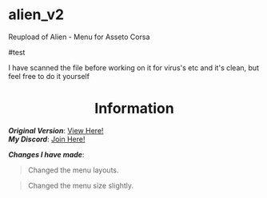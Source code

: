 # alien_v2
Reupload of Alien - Menu for Asseto Corsa

#test

I have scanned the file before working on it for virus's etc and it's clean, but feel free to do it yourself

<h1 align="center">Information</a></h1>

***Original Version***:
<a href="https://www.unknowncheats.me/forum/other-games/511184-assetto-corsa-alien-torque-grip-downforce.html" target="blank">
View Here!</a>  
***My Discord***:
<a href="https://discord.gg/WHHsDjm73Y" target="blank">
Join Here!</a>

***Changes I have made***:
>Changed the menu layouts. 

>Changed the menu size slightly.
